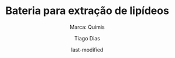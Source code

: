---
title: "Bateria para extração de lipídeos"
subtitle: "Marca: Quimis"
status: "Ativo"
procedimento: PEQ-017
image: "fotos/017.jpg"
categories: 
    - "Extração"
author: Tiago Dias
date: last-modified
date-format: DD/MM/YYYY
lang: pt-br
---